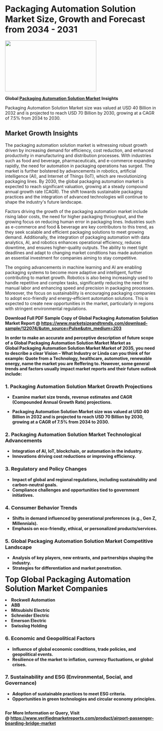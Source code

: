 <H1>Packaging Automation Solution Market Size, Growth and Forecast from 2034 - 2031</H1><img class="aligncenter size-medium wp-image-584254" src="https://thirdeyenews.in/wp-content/uploads/2034/09/Global-Market-Research-300x168.jpeg" alt="" width="300" height="168" /><p><strong>Global&nbsp;<a href="https://www.marketsizeandtrends.com/download-sample/122074/&amp;utm_source=Pulse&amp;utm_medium=203">Packaging Automation Solution Market</a> Insights</strong></p><p>Packaging Automation Solution Market size was valued at USD 40 Billion in 2032 and is projected to reach USD 70 Billion by 2030, growing at a CAGR of 7.5% from 2034 to 2030.</p><p><h2>Market Growth Insights</h2> <p>The packaging automation solution market is witnessing robust growth driven by increasing demand for efficiency, cost reduction, and enhanced productivity in manufacturing and distribution processes. With industries such as food and beverage, pharmaceuticals, and e-commerce expanding rapidly, the need for automation in packaging operations has surged. The market is further bolstered by advancements in robotics, artificial intelligence (AI), and Internet of Things (IoT), which are revolutionizing packaging lines. By 2030, the global packaging automation market is expected to reach significant valuation, growing at a steady compound annual growth rate (CAGR). The shift towards sustainable packaging practices and the integration of advanced technologies will continue to shape the industry's future landscape.</p> <p><strong></strong></p> <p>Factors driving the growth of the packaging automation market include rising labor costs, the need for higher packaging throughput, and the growing focus on reducing human error in packaging lines. Industries such as e-commerce and food & beverage are key contributors to this trend, as they seek scalable and efficient packaging solutions to meet growing demand. Additionally, the integration of packaging automation with data analytics, AI, and robotics enhances operational efficiency, reduces downtime, and ensures higher-quality outputs. The ability to meet tight deadlines and adapt to changing market conditions has made automation an essential investment for companies aiming to stay competitive.</p> <p>The ongoing advancements in machine learning and AI are enabling packaging systems to become more adaptive and intelligent, further contributing to market growth. Robotics is also being increasingly used to handle repetitive and complex tasks, significantly reducing the need for manual labor and enhancing speed and precision in packaging processes. Moreover, the focus on sustainability is encouraging packaging companies to adopt eco-friendly and energy-efficient automation solutions. This is expected to create new opportunities in the market, particularly in regions with stringent environmental regulations.</p> <p><strong></p><p><span class=""><strong>Download Full PDF Sample Copy of Global Packaging Automation Solution Market Report</strong> @ <a href="https://www.marketsizeandtrends.com/download-sample/122074/&amp;utm_source=Pulse&amp;utm_medium=203" target="_blank">https://www.marketsizeandtrends.com/download-sample/122074/&amp;utm_source=Pulse&amp;utm_medium=203</a></span></p><p>In order to make an accurate and perceptive description of future scope of a Global&nbsp;Packaging Automation Solution Market Market as Global&nbsp;Packaging Automation Solution Market Market of 2035, you need to describe a clear Vision &ndash; What Industry or Linda can you think of for example: Quote from a Technology, healthcare, automotive, renewable energy, name the market you are Reffering to. However, some general trends and factors usually impact market reports and their future outlook include:</p><h3>1.&nbsp;<strong>Packaging Automation Solution Market Growth Projections</strong></h3><ul><li>Examine market size trends, revenue estimates and CAGR (Compounded Annual Growth Rate) projections.</li><li><p>Packaging Automation Solution Market size was valued at USD 40 Billion in 2032 and is projected to reach USD 70 Billion by 2030, growing at a CAGR of 7.5% from 2034 to 2030.</p></li></ul><h3>2.&nbsp;<strong>Packaging Automation Solution Market Technological Advancements</strong></h3><ul><li>Integration of AI, IoT, blockchain, or automation in the industry.</li><li>Innovations driving cost reductions or improving efficiency.</li></ul><h3>3.&nbsp;<strong>Regulatory and Policy Changes</strong></h3><ul><li>Impact of global and regional regulations, including sustainability and carbon-neutral goals.</li><li>Compliance challenges and opportunities tied to government initiatives.</li></ul><h3>4.&nbsp;<strong>Consumer Behavior Trends</strong></h3><ul><li>Shifts in demand influenced by generational preferences (e.g., Gen Z, Millennials).</li><li>Emphasis on eco-friendly, ethical, or personalized products/services.</li></ul><h3>5.&nbsp;<strong>Global Packaging Automation Solution Market Competitive Landscape</strong></h3><ul><li>Analysis of key players, new entrants, and partnerships shaping the industry.</li><li>Strategies for differentiation and market penetration.</li></ul><p data-pm-slice="1 1 []"><span style="color: inherit; font-family: inherit; font-size: 25px;">Top Global Packaging Automation Solution Market Companies</span></p><div class="" data-test-id=""><p><li>Rockwell Automation</li><li> ABB</li><li> Mitsubishi Electric</li><li> Schneider Electric</li><li> Emerson Electric</li><li> Swisslog Holding</li></p></div><h3>6.&nbsp;<strong>Economic and Geopolitical Factors</strong></h3><ul><li>Influence of global economic conditions, trade policies, and geopolitical events.</li><li>Resilience of the market to inflation, currency fluctuations, or global crises.</li></ul><h3>7.&nbsp;<strong>Sustainability and ESG (Environmental, Social, and Governance)</strong></h3><ul><li>Adoption of sustainable practices to meet ESG criteria.</li><li>Opportunities in green technologies and circular economy principles.</li></ul><h2><strong style="font-size: 14px;">For More Information or Query, Visit @&nbsp;</strong><a style="background-color: #ffffff; font-size: 14px;" href="https://www.marketsizeandtrends.com/report/packaging-automation-solution-market/" target="_blank">https://www.verifiedmarketreports.com/product/airport-passenger-boarding-bridge-market</a></h2>
